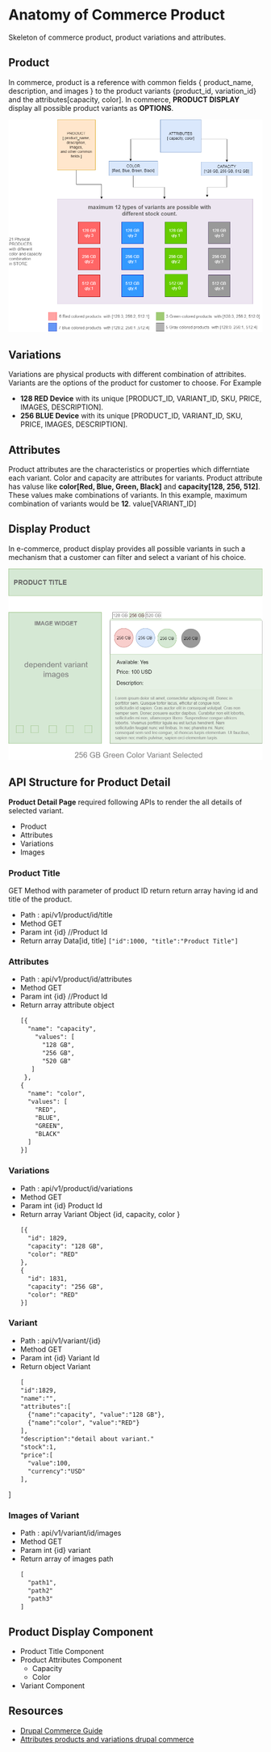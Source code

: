 # Anatomy of Commerce Product
Skeleton of commerce product, product variations and attributes.

## Product
In commerce, product is a reference with common fields { product_name, description, and images } to the product variants {product_id, variation_id} and the attributes[capacity, color]. In commerce, **PRODUCT DISPLAY** display all possible product variants as **OPTIONS**.

![](https://github.com/arsibux/anatomy-of-commerce-product/blob/main/img/product.drawio.png)
## Variations
Variations are physical products with different combination of attribites. Variants are the options of the product for customer to choose. For Example
- **128 RED Device** with its unique [PRODUCT_ID, VARIANT_ID, SKU, PRICE, IMAGES, DESCRIPTION].
- **256 BLUE Device** with its unique [PRODUCT_ID, VARIANT_ID, SKU, PRICE, IMAGES, DESCRIPTION].

## Attributes
Product attributes are the characteristics or properties which differntiate each variant. Color and capacity are attributes for variants. Product attribute has valuse like **color[Red, Blue, Green, Black]** and **capacity[128, 256, 512]**. These values make combinations of variants. In this example, maximum combination of variants would be **12**.
value[VARIANT_ID]

## Display Product
In e-commerce, product display provides all possible variants in such a mechanism 
that a customer can filter and select a variant of his choice.

![](https://github.com/arsibux/anatomy-of-commerce-product/blob/main/img/display.png)

## API Structure for Product Detail
**Product Detail Page** required following APIs to render the all details of selected variant.
- Product 
- Attributes
- Variations
- Images

### Product Title
GET Method with parameter of product ID return return array having id and title of the product.
- Path : api/v1/product/id/title
- Method GET
- Param int {id} //Product Id
- Return array Data[id, title]
   `` ["id":1000, "title":"Product Title"] ``

### Attributes
- Path : api/v1/product/id/attributes
- Method GET
- Param int {id} //Product Id
- Return array attribute object
  ```` 
  [{
    "name": "capacity",
      "values": [
        "128 GB",
        "256 GB",
        "520 GB"
     ]
   },
  {
    "name": "color",
    "values": [
      "RED",
      "BLUE",
      "GREEN",
      "BLACK"
    ]
  }]

### Variations
- Path : api/v1/product/id/variations
- Method GET
- Param int {id} Product Id
- Return array Variant Object {id, capacity, color }
  ````
  [{
    "id": 1829,
    "capacity": "128 GB",
    "color": "RED"
  },
  {
    "id": 1831,
    "capacity": "256 GB",
    "color": "RED"
  }]

### Variant
- Path : api/v1/variant/{id}
- Method GET
- Param int {id} Variant Id
- Return object Variant
  ````
  [
  "id":1829,
  "name":"",
  "attributes":[
    {"name":"capacity", "value":"128 GB"},
    {"name":"color", "value":"RED"}
  ],
  "description":"detail about variant."
  "stock":1,
  "price":[
    "value":100,
    "currency":"USD"
  ],
]

### Images of Variant
- Path : api/v1/variant/id/images
- Method GET
- Param int {id} variant
- Return array of images path
  ````
  [
    "path1",
    "path2"
    "path3"
  ]

## Product Display Component
- Product Title Component
- Product Attributes Component
    - Capacity
    - Color
- Variant Component

## Resources
- [Drupal Commerce Guide](https://docs.drupalcommerce.org/commerce2/developer-guid)
- [Attributes products and variations drupal commerce ](https://menetray.com/en/blog/attributes-products-and-variations-drupal-commerce)